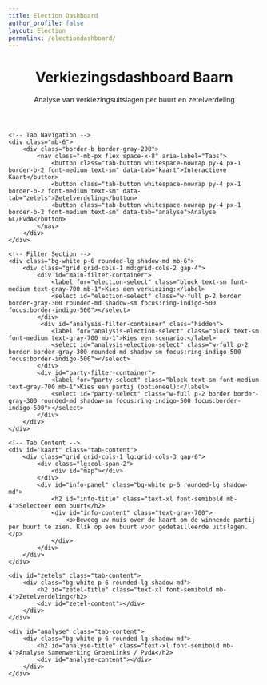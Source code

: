 ```yaml
---
title: Election Dashboard
author_profile: false
layout: Election
permalink: /electiondashboard/
---
```


<html lang="nl">
<head>
<meta charset="UTF-8">
<meta name="viewport" content="width=device-width, initial-scale=1.0">
<title>Verkiezingsdashboard Baarn</title>

<!-- Tailwind CSS -->
<script src="https://cdn.tailwindcss.com"></script>

<!-- Leaflet CSS & JS -->
<link rel="stylesheet" href="https://unpkg.com/leaflet@1.9.4/dist/leaflet.css" integrity="sha256-p4NxAoJBhIIN+hmNHrzRCf9tD/miZyoHS5obTRR9BMY=" crossorigin=""/>
<script src="https://unpkg.com/leaflet@1.9.4/dist/leaflet.js" integrity="sha256-20nQCchB9co0qIjJZRGuk2/Z9VM+kNiyxNV1lvTlZBo=" crossorigin=""></script>

<!-- Inter Font -->
<link rel="preconnect" href="https://fonts.googleapis.com">
<link rel="preconnect" href="https://fonts.gstatic.com" crossorigin>
<link href="https://fonts.googleapis.com/css2?family=Inter:wght@400;500;600;700&display=swap" rel="stylesheet">

<style>
    body { font-family: 'Inter', sans-serif; }
    #map { height: 60vh; min-height: 400px; border-radius: 0.5rem; box-shadow: 0 4px 6px -1px rgb(0 0 0 / 0.1), 0 2px 4px -2px rgb(0 0 0 / 0.1); }
    .leaflet-popup-content-wrapper { border-radius: 0.5rem; }
    .tab-content { display: none; }
    .tab-content.active { display: block; }
    .tab-button.active { 
        border-color: #4f46e5;
        color: #4f46e5;
        background-color: #eef2ff;
    }
    /* Style for word wrapping in tables */
    .analysis-table {
        table-layout: fixed;
        width: 100%;
    }
    .analysis-table th {
        word-break: break-word;
    }
</style>

</head>
<body class="bg-gray-100 text-gray-800">

<div class="container mx-auto p-4 md:p-8">
    <header class="mb-6">
        <h1 class="text-3xl md:text-4xl font-bold text-gray-900">Verkiezingsdashboard Baarn</h1>
        <p class="text-gray-600 mt-1">Analyse van verkiezingsuitslagen per buurt en zetelverdeling</p>
    </header>

    <!-- Tab Navigation -->
    <div class="mb-6">
        <div class="border-b border-gray-200">
            <nav class="-mb-px flex space-x-8" aria-label="Tabs">
                <button class="tab-button whitespace-nowrap py-4 px-1 border-b-2 font-medium text-sm" data-tab="kaart">Interactieve Kaart</button>
                <button class="tab-button whitespace-nowrap py-4 px-1 border-b-2 font-medium text-sm" data-tab="zetels">Zetelverdeling</button>
                <button class="tab-button whitespace-nowrap py-4 px-1 border-b-2 font-medium text-sm" data-tab="analyse">Analyse GL/PvdA</button>
            </nav>
        </div>
    </div>

    <!-- Filter Section -->
    <div class="bg-white p-6 rounded-lg shadow-md mb-6">
        <div class="grid grid-cols-1 md:grid-cols-2 gap-4">
            <div id="main-filter-container">
                <label for="election-select" class="block text-sm font-medium text-gray-700 mb-1">Kies een verkiezing:</label>
                <select id="election-select" class="w-full p-2 border border-gray-300 rounded-md shadow-sm focus:ring-indigo-500 focus:border-indigo-500"></select>
            </div>
             <div id="analysis-filter-container" class="hidden">
                <label for="analysis-election-select" class="block text-sm font-medium text-gray-700 mb-1">Kies een scenario:</label>
                <select id="analysis-election-select" class="w-full p-2 border border-gray-300 rounded-md shadow-sm focus:ring-indigo-500 focus:border-indigo-500"></select>
            </div>
            <div id="party-filter-container">
                <label for="party-select" class="block text-sm font-medium text-gray-700 mb-1">Kies een partij (optioneel):</label>
                <select id="party-select" class="w-full p-2 border border-gray-300 rounded-md shadow-sm focus:ring-indigo-500 focus:border-indigo-500"></select>
            </div>
        </div>
    </div>

    <!-- Tab Content -->
    <div id="kaart" class="tab-content">
        <div class="grid grid-cols-1 lg:grid-cols-3 gap-6">
            <div class="lg:col-span-2">
                <div id="map"></div>
            </div>
            <div id="info-panel" class="bg-white p-6 rounded-lg shadow-md">
                <h2 id="info-title" class="text-xl font-semibold mb-4">Selecteer een buurt</h2>
                <div id="info-content" class="text-gray-700">
                    <p>Beweeg uw muis over de kaart om de winnende partij per buurt te zien. Klik op een buurt voor gedetailleerde uitslagen.</p>
                </div>
            </div>
        </div>
    </div>

    <div id="zetels" class="tab-content">
        <div class="bg-white p-6 rounded-lg shadow-md">
            <h2 id="zetel-title" class="text-xl font-semibold mb-4">Zetelverdeling</h2>
            <div id="zetel-content"></div>
        </div>
    </div>

    <div id="analyse" class="tab-content">
        <div class="bg-white p-6 rounded-lg shadow-md">
            <h2 id="analyse-title" class="text-xl font-semibold mb-4">Analyse Samenwerking GroenLinks / PvdA</h2>
            <div id="analyse-content"></div>
        </div>
    </div>
</div>

<script>
    // --- DATA URLs ---
    const ELECTION_DATA_URL = 'https://raw.githubusercontent.com/meijbaard/ElectionDashboard/main/totaal_stemuitslagen.csv';
    const GEOJSON_URL = 'https://raw.githubusercontent.com/meijbaard/LocalDashboard/main/baarn_buurten.geojson';
    const STEMBUREAU_DATA_URL = 'https://raw.githubusercontent.com/meijbaard/ElectionDashboard/main/stembureau.json';


    // --- DOM ELEMENTS ---
    const electionSelect = document.getElementById('election-select');
    const analysisElectionSelect = document.getElementById('analysis-election-select');
    const partySelect = document.getElementById('party-select');
    const infoTitle = document.getElementById('info-title');
    const infoContent = document.getElementById('info-content');
    const zetelTitle = document.getElementById('zetel-title');
    const zetelContent = document.getElementById('zetel-content');
    const analyseTitle = document.getElementById('analyse-title');
    const analyseContent = document.getElementById('analyse-content');
    const partyFilterContainer = document.getElementById('party-filter-container');
    const mainFilterContainer = document.getElementById('main-filter-container');
    const analysisFilterContainer = document.getElementById('analysis-filter-container');
    
    // --- GLOBAL STATE ---
    let electionData = null;
    let geojsonData = null;
    let map = null;
    let geojsonLayer = null;
    let info = null;
    let activeTab = 'kaart';
    let averageLocalVoteShare = 0;

    // --- CONSTANTS ---
    const PURELY_LOCAL_PARTIES = ['VoorBaarn', 'Baarnse Onafhankelijke Partij (BOP)', 'LTS (Lijst Tinus Snyders)'];
    const NATIONAL_PARTIES_WITH_LOCAL_EQUIVALENT = [
        'VVD', 'D66', 'CDA', 'GroenLinks', 'PvdA', 'ChristenUnie', '50PLUS', 'ChristenUnie-SGP'
    ];

    // --- COLOR MAPPING ---
    const partyColors = {
        'VVD': '#004D9F', 'D66': '#00B140', 'VoorBaarn': '#FDB913', 'CDA': '#008037',
        'GroenLinks': '#66CC00', 'PvdA': '#E30613',
        'ChristenUnie': '#00AEEF', 'ChristenUnie-SGP': '#00AEEF', '50PLUS': '#9B3C88',
        'PVV (Partij voor de Vrijheid)': '#003366', 'SP (Socialistische Partij)': '#EC0000',
        'Forum voor Democratie': '#800000', 'Partij voor de Dieren': '#006633', 'DENK': '#00C1D5',
        'Nieuw Sociaal Contract': '#00788A', 'BBB': '#92C83E', 'Volt': '#5A2A84',
        'GROENLINKS / Partij van de Arbeid (PvdA)': '#DA127D', 'Baarnse Onafhankelijke Partij (BOP)': '#FF6600',
        'LTS (Lijst Tinus Snyders)': '#4B0082', 'Fictieve Lokale Partij': '#64748b', 'Default': '#CCCCCC'
    };
    
    function getColor(partyName) {
        if (!partyName) return partyColors['Default'];
        const matchedKey = Object.keys(partyColors).find(key => partyName.includes(key));
        return partyColors[matchedKey] || partyColors['Default'];
    }
    
    // --- COLOR INTERPOLATION HELPERS ---
    function hexToRgb(hex) {
        let result = /^#?([a-f\d]{2})([a-f\d]{2})([a-f\d]{2})$/i.exec(hex);
        return result ? { r: parseInt(result[1], 16), g: parseInt(result[2], 16), b: parseInt(result[3], 16) } : null;
    }

    function rgbToHex(r, g, b) {
        return "#" + ((1 << 24) + (r << 16) + (g << 8) + b).toString(16).slice(1).toUpperCase();
    }

    function getPercentageColor(baseColorHex, percentage) {
        const startColor = { r: 255, g: 255, b: 255 };
        const endColor = hexToRgb(baseColorHex);
        if (!endColor) return baseColorHex; 
        const p = Math.sqrt(Math.max(0, Math.min(1, percentage)));
        const r = Math.round(startColor.r + (endColor.r - startColor.r) * p);
        const g = Math.round(startColor.g + (endColor.g - startColor.g) * p);
        const b = Math.round(startColor.b + (endColor.b - startColor.b) * p);
        return rgbToHex(r, g, b);
    }

    // --- DATA PROCESSING ---
    function convertCsvToElectionData(csvText, stembureauData) {
        const lines = csvText.trim().split('\n');
        const header = lines[0].split(',').map(h => h.trim());
        const partyHeaders = header.slice(10); 

        const data = {};
        const zipToBuurtMap = {};
        stembureauData.forEach(s => {
            if (!zipToBuurtMap[s.postcode]) {
                zipToBuurtMap[s.postcode] = new Set();
            }
            zipToBuurtMap[s.postcode].add(s.buurt);
        });
        
        const partyNameMapping = {
            'GROENLINKS': 'GroenLinks',
            'Partij van de Arbeid (P.v.d.A.)': 'PvdA',
            'Democraten 66 (D66)': 'D66'
        };

        for (let i = 1; i < lines.length; i++) {
            const values = lines[i].split(',');
            const row = header.reduce((obj, key, index) => {
                obj[key] = values[index] ? values[index].trim() : '';
                return obj;
            }, {});

            // FIX 1: Normalize postcode from CSV (remove spaces) to match stembureau.json
            const zip = row.bureau_zip.replace(/\s/g, '');
            if (!zip) continue;

            if (!data[zip]) {
                data[zip] = {
                    stembureaus: new Set(),
                    buurten: zipToBuurtMap[zip] ? Array.from(zipToBuurtMap[zip]) : [],
                    verkiezingen: []
                };
            }
            data[zip].stembureaus.add(row.bureau_label);

            const electionParts = row.verkiezing.split('_');
            if (electionParts.length < 2) continue;

            const year = parseInt(electionParts[0]);
            const type = electionParts[1].toUpperCase();

            let election = data[zip].verkiezingen.find(v => v.jaar === year && v.type === type);
            if (!election) {
                election = {
                    jaar: year,
                    type: type,
                    resultaten: {}
                };
                data[zip].verkiezingen.push(election);
            }

            partyHeaders.forEach(party => {
                const votes = parseInt(row[party]);
                if (votes > 0) {
                    // FIX 2: Standardize party names
                    const standardName = partyNameMapping[party] || party;
                    election.resultaten[standardName] = (election.resultaten[standardName] || 0) + votes;
                }
            });
        }

        for (const zip in data) {
            data[zip].stembureaus = Array.from(data[zip].stembureaus);
        }
        return data;
    }

    // --- INITIALIZATION ---
    async function initializeDashboard() {
        try {
            const [csvText, geojson, stembureauData] = await Promise.all([
                fetch(ELECTION_DATA_URL).then(res => res.text()),
                fetch(GEOJSON_URL).then(res => res.json()),
                fetch(STEMBUREAU_DATA_URL).then(res => res.json())
            ]);
            
            electionData = convertCsvToElectionData(csvText, stembureauData);
            geojsonData = geojson;
            
            calculateAverageLocalVoteShare();
            populateElectionFilter();
            populateAnalysisFilter();
            setupTabs();
            setupMap();
            addEventListeners();
            
            switchTab('kaart');

        } catch (error) {
            console.error("Failed to initialize dashboard:", error);
            document.body.innerHTML = '<div class="text-center p-8 text-red-600">Kon de data niet laden. Controleer de console voor meer informatie.</div>';
        }
    }

    function setupMap() {
        map = L.map('map').setView([52.21, 5.29], 13);
        L.tileLayer('https://{s}.basemaps.cartocdn.com/rastertiles/voyager/{z}/{x}/{y}{r}.png', {
            attribution: '&copy; <a href="https://www.openstreetmap.org/copyright">OpenStreetMap</a> contributors &copy; <a href="https://carto.com/attributions">CARTO</a>'
        }).addTo(map);

        info = L.control();
        info.onAdd = function (map) {
            this._div = L.DomUtil.create('div', 'p-2 bg-white bg-opacity-80 rounded-md shadow');
            this.update();
            return this._div;
        };
        info.update = function (props) {
            this._div.innerHTML = '<h4>Uitslag</h4>' + (props ?
                `<b>${props.buurtnaam}</b><br/>Winnaar: ${props.winner || 'N.v.t.'}` :
                'Beweeg over een buurt');
        };
        info.addTo(map);
    }

    // --- TAB HANDLING ---
    function setupTabs() {
        const tabButtons = document.querySelectorAll('.tab-button');
        tabButtons.forEach(button => {
            button.addEventListener('click', () => {
                switchTab(button.dataset.tab);
            });
        });
    }

    function switchTab(tabId) {
        activeTab = tabId;
        document.querySelectorAll('.tab-content').forEach(content => content.classList.remove('active'));
        document.querySelectorAll('.tab-button').forEach(button => button.classList.remove('active'));
        
        document.getElementById(tabId).classList.add('active');
        document.querySelector(`.tab-button[data-tab="${tabId}"]`).classList.add('active');
        
        const isAnalysisTab = tabId === 'analyse';
        partyFilterContainer.style.display = (tabId === 'kaart') ? 'block' : 'none';
        mainFilterContainer.style.display = isAnalysisTab ? 'none' : 'block';
        analysisFilterContainer.style.display = isAnalysisTab ? 'block' : 'none';
        
        if (tabId === 'kaart' && map) {
            setTimeout(() => { map.invalidateSize(); }, 10);
        }

        updateDashboard();
    }

    // --- FILTER POPULATION ---
    function populateElectionFilter() {
        const uniqueElections = new Set();
        Object.values(electionData).forEach(loc => {
            loc.verkiezingen.forEach(v => uniqueElections.add(`${v.type} ${v.jaar}`));
        });
        
        const sortedElections = Array.from(uniqueElections).sort((a, b) => {
            const [typeA, yearA] = a.split(' ');
            const [typeB, yearB] = b.split(' ');
            return yearB - yearA || typeA.localeCompare(typeB);
        });

        sortedElections.forEach(e => {
            const option = document.createElement('option');
            option.value = e;
            option.textContent = e;
            electionSelect.appendChild(option);
        });
    }

    function populateAnalysisFilter() {
        const grElections = new Set();
        Object.values(electionData).forEach(loc => {
            loc.verkiezingen.forEach(v => {
                if (v.type === 'GR') grElections.add(`GR ${v.jaar}`);
            });
        });
        
        const sortedGrElections = Array.from(grElections).sort((a, b) => b.split(' ')[1] - a.split(' ')[1]);
        
        analysisElectionSelect.innerHTML = '';
        sortedGrElections.forEach(e => {
            const option = document.createElement('option');
            option.value = e;
            option.textContent = `Historische Analyse ${e}`;
            analysisElectionSelect.appendChild(option);
        });
         const predictionOption = document.createElement('option');
        predictionOption.value = 'GR 2026';
        predictionOption.textContent = 'Voorspelling GR 2026';
        analysisElectionSelect.appendChild(predictionOption);
    }

    function updatePartyFilter() {
        const selectedElection = electionSelect.value;
        const [type, year] = selectedElection.split(' ');
        const parties = new Set();
        Object.values(electionData).forEach(loc => {
            const election = loc.verkiezingen.find(v => v.type === type && v.jaar == year);
            if (election) {
                Object.keys(election.resultaten).forEach(p => parties.add(p));
            }
        });

        partySelect.innerHTML = '<option value="overall">Toon winnaar per buurt</option>';
        Array.from(parties).sort().forEach(p => {
            const option = document.createElement('option');
            option.value = p;
            option.textContent = p;
            partySelect.appendChild(option);
        });
    }

    // --- DASHBOARD UPDATES ---
    function updateDashboard() {
        if (activeTab === 'kaart') {
            updateMap();
        } else if (activeTab === 'zetels') {
            updateZetelverdeling();
        } else if (activeTab === 'analyse') {
            updateAnalysisTab();
        }
        if (activeTab !== 'analyse') {
            updatePartyFilter();
        }
    }
    
    function getResultsForSelection(electionString, groupBy = 'gemeente') {
        const [type, year] = electionString.split(' ');
        const results = {};

        if (groupBy === 'buurt') {
            geojsonData.features.forEach(f => {
                results[f.properties.buurtnaam] = { total: 0, parties: {} };
            });
        } else { // 'gemeente'
            results['gemeente'] = { total: 0, parties: {} };
        }

        Object.values(electionData).forEach(location => {
            const election = location.verkiezingen.find(v => v.type === type && v.jaar == year);
            if (election) {
                const keys = (groupBy === 'buurt') ? location.buurten : ['gemeente'];
                keys.forEach(key => {
                    if (results[key]) {
                        Object.entries(election.resultaten).forEach(([party, votes]) => {
                            results[key].parties[party] = (results[key].parties[party] || 0) + votes;
                            results[key].total += votes;
                        });
                    }
                });
            }
        });
        return (groupBy === 'buurt') ? results : results['gemeente'];
    }

    function updateMap() {
        const results = getResultsForSelection(electionSelect.value, 'buurt');
        const selectedParty = partySelect.value;

        if (geojsonLayer) map.removeLayer(geojsonLayer);

        geojsonLayer = L.geoJson(geojsonData, {
            style: (feature) => {
                const buurtnaam = feature.properties.buurtnaam;
                const buurtResult = results[buurtnaam];
                let fillColor = '#FFFFFF', fillOpacity = 0.75;

                if (buurtResult && buurtResult.total > 0) {
                    if (selectedParty === 'overall') {
                        const winner = Object.keys(buurtResult.parties).reduce((a, b) => buurtResult.parties[a] > buurtResult.parties[b] ? a : b, null);
                        fillColor = winner ? getColor(winner) : partyColors.Default;
                    } else {
                        const partyVotes = buurtResult.parties[selectedParty] || 0;
                        const percentage = buurtResult.total > 0 ? (partyVotes / buurtResult.total) : 0;
                        fillColor = getPercentageColor(getColor(selectedParty), percentage);
                    }
                } else {
                    fillOpacity = 0.1;
                }
                return { fillColor, weight: 2, opacity: 1, color: 'white', dashArray: '3', fillOpacity };
            },
            onEachFeature: (feature, layer) => {
                layer.on({
                    mouseover: e => {
                        const layer = e.target;
                        layer.setStyle({ weight: 4, color: '#666', dashArray: '' });
                        if (!L.Browser.ie) layer.bringToFront();
                        const buurtResult = results[feature.properties.buurtnaam];
                        const winner = buurtResult && buurtResult.total > 0 ? Object.keys(buurtResult.parties).reduce((a, b) => buurtResult.parties[a] > buurtResult.parties[b] ? a : b) : 'Geen data';
                        info.update({buurtnaam: feature.properties.buurtnaam, winner: winner});
                    },
                    mouseout: e => { geojsonLayer.resetStyle(e.target); info.update(); },
                    click: e => { map.fitBounds(e.target.getBounds()); updateInfoPanel(feature.properties.buurtnaam, results[feature.properties.buurtnaam]); }
                });
            }
        }).addTo(map);
    }
    
    function updateInfoPanel(buurtnaam, results) {
        infoTitle.textContent = buurtnaam;
        if (!results || results.total === 0) {
            infoContent.innerHTML = '<p>Geen uitslagen beschikbaar.</p>';
            return;
        }
        const sortedParties = Object.entries(results.parties).sort(([, a], [, b]) => b - a);
        let html = `<p class="font-semibold mb-2">Totaal stemmen: ${results.total}</p><ul class="space-y-2">`;
        sortedParties.forEach(([party, votes]) => {
            const percentage = ((votes / results.total) * 100).toFixed(1);
            const color = getColor(party);
            html += `<li><div class="flex items-center justify-between"><span class="text-sm">${party}</span><div class="flex items-center"><span class="text-sm font-medium mr-2">${percentage}%</span><span class="text-xs text-gray-500">(${votes})</span></div></div><div class="w-full bg-gray-200 rounded-full h-2"><div class="h-2 rounded-full" style="width: ${percentage}%; background-color: ${color};"></div></div></li>`;
        });
        infoContent.innerHTML = html + '</ul>';
    }

    // --- ZETELVERDELING LOGIC ---
    function calculateAverageLocalVoteShare() {
        const localShares = [];
        const grYears = new Set();
        Object.values(electionData).forEach(loc => loc.verkiezingen.forEach(v => {
            if (v.type === 'GR') grYears.add(v.jaar);
        }));

        grYears.forEach(year => {
            let totalVotes = 0;
            let localVotes = 0;
            Object.values(electionData).forEach(loc => {
                const election = loc.verkiezingen.find(v => v.type === 'GR' && v.jaar === year);
                if (election) {
                    Object.entries(election.resultaten).forEach(([party, votes]) => {
                        totalVotes += votes;
                        if (PURELY_LOCAL_PARTIES.some(lp => party.includes(lp))) {
                            localVotes += votes;
                        }
                    });
                }
            });
            if (totalVotes > 0) {
                localShares.push(localVotes / totalVotes);
            }
        });

        if (localShares.length > 0) {
            averageLocalVoteShare = localShares.reduce((a, b) => a + b, 0) / localShares.length;
        }
    }

    // FIX 3: Reverted to correct D'Hondt method implementation
    function calculateSeats(partyVotes, totalSeats) {
        const seats = {};
        Object.keys(partyVotes).forEach(p => { seats[p] = 0; });

        for (let i = 0; i < totalSeats; i++) {
            let maxQuotient = -1;
            let winningParty = null;
            for (const party in partyVotes) {
                if (partyVotes[party] > 0) { // Only consider parties with votes
                    const quotient = partyVotes[party] / ((seats[party] || 0) + 1);
                    if (quotient > maxQuotient) {
                        maxQuotient = quotient;
                        winningParty = party;
                    }
                }
            }
            if (winningParty) {
                seats[winningParty]++;
            } else {
                break; // No more parties to assign seats to
            }
        }
        return seats;
    }

    function updateZetelverdeling() {
        const selectedElection = electionSelect.value;
        const [type, year] = selectedElection.split(' ');
        const isGRElection = type === 'GR';
        const totalSeats = 19;

        let title = `Zetelverdeling Gemeenteraad ${year}`;
        let description = `Berekend met de D'Hondt-methode op basis van de officiële uitslag en ${totalSeats} zetels.`;

        const results = getResultsForSelection(selectedElection);
        let partyVotes = results.parties;
        const totalVotesInElection = results.total;
        
        if (!isGRElection && totalVotesInElection > 0) {
            title = `Voorspelling Zetelverdeling GR ${year}`;
            description = `Een voorspelling gebaseerd op de ${type}-verkiezing. Een 'Fictieve Lokale Partij' is toegevoegd op basis van het historisch gemiddelde aandeel lokale stemmen (${(averageLocalVoteShare * 100).toFixed(1)}%). De overige niet-lokale stemmen zijn proportioneel herverdeeld.`;

            const nationalEquivalentVotes = {};
            let nonLocalRestVotes = 0;
            let nationalEquivalentTotal = 0;

            Object.entries(partyVotes).forEach(([party, votes]) => {
                const isNationalEquivalent = NATIONAL_PARTIES_WITH_LOCAL_EQUIVALENT.some(lp => party.includes(lp));
                if (isNationalEquivalent) {
                    nationalEquivalentVotes[party] = votes;
                    nationalEquivalentTotal += votes;
                } else {
                    nonLocalRestVotes += votes;
                }
            });
            
            const fictionalLocalPartyVotes = Math.round(totalVotesInElection * averageLocalVoteShare);
            nonLocalRestVotes -= fictionalLocalPartyVotes;

            const adjustedVotes = { ...nationalEquivalentVotes };
            adjustedVotes['Fictieve Lokale Partij'] = fictionalLocalPartyVotes;

            if (nationalEquivalentTotal > 0 && nonLocalRestVotes > 0) {
                for (const party in nationalEquivalentVotes) {
                    const proportion = nationalEquivalentVotes[party] / nationalEquivalentTotal;
                    adjustedVotes[party] += Math.round(proportion * nonLocalRestVotes);
                }
            }
            partyVotes = adjustedVotes;
        }
        
        const totalVotesForCalc = Object.values(partyVotes).reduce((a, b) => a + b, 0);
        if (totalVotesForCalc === 0) {
            zetelContent.innerHTML = '<p>Geen data voor deze verkiezing.</p>';
            return;
        }
        
        zetelTitle.textContent = title;
        const seats = calculateSeats(partyVotes, totalSeats);
        const sortedSeats = Object.entries(seats).filter(([, s]) => s > 0).sort(([, a], [, b]) => b - a);

        let html = `<p class="text-sm text-gray-600 mb-4">${description}</p>`;
        html += '<div class="space-y-4">';

        sortedSeats.forEach(([party, numSeats]) => {
            const color = getColor(party);
            html += `
                <div class="grid grid-cols-4 gap-4 items-center">
                    <span class="col-span-1 text-sm font-medium">${party}</span>
                    <div class="col-span-3 flex items-center">
                        <div class="w-full bg-gray-200 rounded-full h-6">
                            <div class="h-6 rounded-full text-white text-sm font-bold flex items-center justify-center" style="width: ${Math.max(5, (numSeats / totalSeats) * 100)}%; background-color: ${color};">
                                ${numSeats}
                            </div>
                        </div>
                    </div>
                </div>
            `;
        });
        html += '</div>';
        zetelContent.innerHTML = html;
    }

    // --- ANALYSIS TAB LOGIC ---
    function updateAnalysisTab() {
        const selectedScenario = analysisElectionSelect.value;
        if (selectedScenario === 'GR 2026') {
            renderPrediction2026();
        } else {
            renderHistoricalAnalysis(selectedScenario);
        }
    }

    function renderHistoricalAnalysis(electionString) {
        const [type, year] = electionString.split(' ');
        analyseTitle.textContent = `Analyse Samenwerking GroenLinks / PvdA (GR ${year})`;

        const totalSeats = 19;
        const results = getResultsForSelection(electionString);
        const originalVotes = results.parties;

        if (results.total === 0) {
            analyseContent.innerHTML = '<p>Geen data voor deze verkiezing.</p>'; return;
        }

        // Scenario A: Apart
        const seatsApart = calculateSeats(originalVotes, totalSeats);
        const glSeats = seatsApart['GroenLinks'] || 0;
        const pvdaSeats = seatsApart['PvdA'] || 0;
        const totalApart = glSeats + pvdaSeats;

        // Scenario B: Gezamenlijk
        const combinedVotes = { ...originalVotes };
        const glVotes = combinedVotes['GroenLinks'] || 0;
        const pvdaVotes = combinedVotes['PvdA'] || 0;
        delete combinedVotes['GroenLinks'];
        delete combinedVotes['PvdA'];
        combinedVotes['GROENLINKS / Partij van de Arbeid (PvdA)'] = glVotes + pvdaVotes;
        const seatsCombined = calculateSeats(combinedVotes, totalSeats);
        const totalCombined = seatsCombined['GROENLINKS / Partij van de Arbeid (PvdA)'] || 0;

        let html = '<div class="grid grid-cols-1 md:grid-cols-2 gap-8">';
        html += '<div><h3 class="font-semibold text-lg mb-2">Scenario A: Aparte Lijsten</h3><table class="analysis-table w-full text-sm text-left text-gray-500"><tbody>';
        Object.entries(seatsApart).filter(([,s])=>s>0).sort(([,a],[,b])=>b-a).forEach(([p,s]) => { html += `<tr class="bg-white border-b"><th scope="row" class="py-2 px-4 font-medium text-gray-900">${p}</th><td class="py-2 px-4">${s} zetel(s)</td></tr>`; });
        html += '</tbody></table></div>';
        html += '<div><h3 class="font-semibold text-lg mb-2">Scenario B: Gezamenlijke Lijst</h3><table class="analysis-table w-full text-sm text-left text-gray-500"><tbody>';
        Object.entries(seatsCombined).filter(([,s])=>s>0).sort(([,a],[,b])=>b-a).forEach(([p,s]) => { html += `<tr class="bg-white border-b"><th scope="row" class="py-2 px-4 font-medium text-gray-900">${p}</th><td class="py-2 px-4">${s} zetel(s)</td></tr>`; });
        html += '</tbody></table></div></div>';

        let conclusionText = '';
        let effectClass = 'text-gray-800';
        const difference = totalCombined - totalApart;
        if (difference > 0) { conclusionText = `Een gezamenlijke lijst zou ${difference} zetel(s) winst hebben opgeleverd.`; effectClass = 'text-green-600'; }
        else if (difference < 0) { conclusionText = `Een gezamenlijke lijst zou ${Math.abs(difference)} zetel(s) verlies hebben opgeleverd.`; effectClass = 'text-red-600'; }
        else { conclusionText = 'Een gezamenlijke lijst zou geen verschil in het aantal zetels hebben opgeleverd.'; }

        html += `<div class="mt-8 pt-4 border-t"><h3 class="font-semibold text-lg mb-2">Conclusie</h3><p>Totaal Aparte Zetels (GL+PvdA): <b>${totalApart}</b></p><p>Totaal Gezamenlijke Zetels: <b>${totalCombined}</b></p><p class="mt-2 font-semibold ${effectClass}">${conclusionText}</p></div>`;
        analyseContent.innerHTML = html;
    }

    function renderPrediction2026() {
        analyseTitle.textContent = 'Voorspelling Zetelverdeling GR 2026 (21 zetels)';
        
        // 1. Calculate Synergy Factor
        const tk2017Results = getResultsForSelection('TK 2017');
        const tk2023Results = getResultsForSelection('TK 2023');
        
        const tk2017_gl = tk2017Results.parties['GroenLinks'] || 0;
        const tk2017_pvda = tk2017Results.parties['PvdA'] || 0;
        const tk2017_total = tk2017_gl + tk2017_pvda;
        const tk2023_combined = tk2023Results.parties['GROENLINKS / Partij van de Arbeid (PvdA)'] || 0;
        const synergyFactor = tk2017_total > 0 ? tk2023_combined / tk2017_total : 1;

        // 2. Get GR2022 baseline
        const gr2022Results = getResultsForSelection('GR 2022');
        const gr2022Votes = gr2022Results.parties;

        // 3. Apply synergy and create predicted votes
        const predictedVotes = {};
        const glVotes = gr2022Votes['GroenLinks'] || 0;
        const pvdaVotes = gr2022Votes['PvdA'] || 0;
        
        Object.entries(gr2022Votes).forEach(([party, votes]) => {
            if (party !== 'GroenLinks' && party !== 'PvdA') {
                predictedVotes[party] = votes;
            }
        });
        predictedVotes['GROENLINKS / Partij van de Arbeid (PvdA)'] = Math.round((glVotes + pvdaVotes) * synergyFactor);
        
        // 4. Calculate seats for 21 seats
        const totalSeats = 21;
        const predictedSeats = calculateSeats(predictedVotes, totalSeats);
        const sortedSeats = Object.entries(predictedSeats).filter(([, s]) => s > 0).sort(([, a], [, b]) => b - a);

        // 5. Render
        let html = `<div class="mb-6 p-4 bg-blue-50 border border-blue-200 rounded-lg">
            <h3 class="font-semibold text-lg mb-2">Voorspellingsmethode</h3>
            <p class="text-sm text-gray-700">Deze voorspelling gebruikt de GR2022 uitslag als basis. De stemmen van GroenLinks en PvdA zijn samengevoegd en vermenigvuldigd met een 'synergie-effect'. Dit effect is berekend door de landelijke GL/PvdA-uitslag (TK2023) te vergelijken met hun losse uitslagen (TK2017) in Baarn.</p>
            <p class="text-sm mt-2">Synergie-effect: <b>${synergyFactor.toFixed(2)}</b> (TK2023 vs TK2017)</p>
        </div>`;
        
        html += '<h3 class="font-semibold text-lg mb-2">Voorspelde Zetelverdeling GR2026</h3>';
        html += '<table class="analysis-table w-full text-sm text-left text-gray-500"><tbody>';
        sortedSeats.forEach(([p,s]) => {
            html += `<tr class="bg-white border-b"><th scope="row" class="py-2 px-4 font-medium text-gray-900">${p}</th><td class="py-2 px-4">${s} zetel(s)</td></tr>`;
        });
        html += '</tbody></table>';

        analyseContent.innerHTML = html;
    }

    // --- EVENT LISTENERS ---
    function addEventListeners() {
        electionSelect.addEventListener('change', updateDashboard);
        analysisElectionSelect.addEventListener('change', updateAnalysisTab);
        partySelect.addEventListener('change', updateMap);
    }

    // --- START ---
    initializeDashboard();

</script>

</body>
</html>
